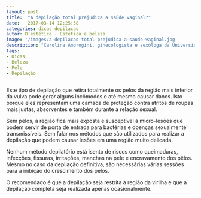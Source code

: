 ```yaml
---
layout: post
title:  "A depilação total prejudica a saúde vaginal?"
date:   2017-03-14 12:25:58
categories: dicas depilacao
autor: D'estética - Estética e beleza
image: '/images/a-depilacao-total-prejudica-a-saude-vaginal.jpg'
description: "Carolina Ambrogini, ginecologista e sexóloga da Universidade Federal de São Paulo, responde às dúvidas mais frequentes sobre sexo e saúde."
tags:
- Dicas
- Beleza
- Pele
- Depilação
---
```


Este tipo de depilação que retira totalmente os pelos da região mais inferior da vulva pode gerar alguns incômodos e até mesmo causar danos. Isto porque eles representam uma camada de proteção contra atritos de roupas mais justas, absorventes e também durante a relação sexual.

Sem pelos, a região fica mais exposta e susceptível à micro-lesões que podem servir de porta de entrada para bactérias e doenças sexualmente transmissíveis. Sem falar nos métodos que são utilizados para realizar a depilação que podem causar lesões em uma região muito delicada.

Nenhum método depilatório está isento de riscos como queimaduras, infecções, fissuras, irritações, manchas na pele e encravamento dos pêlos. Mesmo no caso da depilação definitiva, são necessárias várias sessões para a inibição do crescimento dos pelos.

O recomendado é que a depilação seja restrita à região da virilha e que a depilação completa seja realizada apenas ocasionalmente.
